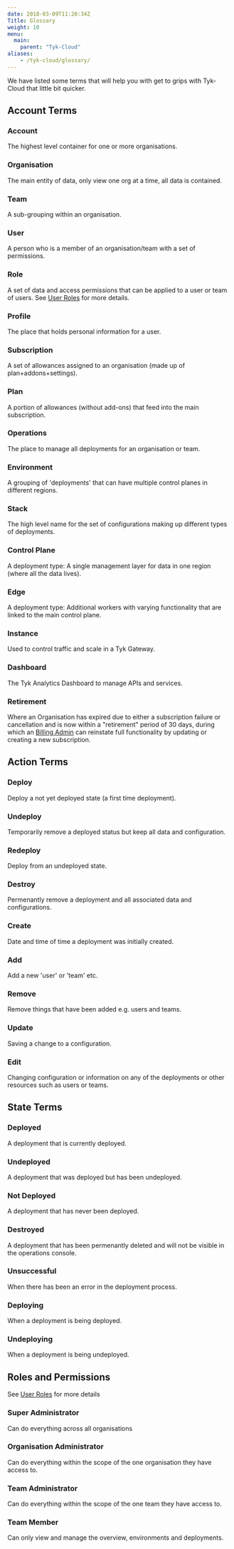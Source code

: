 ```yaml
---
date: 2018-03-09T11:20:34Z
Title: Glossary
weight: 10
menu:
  main:
    parent: "Tyk-Cloud"
aliases:
    - /tyk-cloud/glossary/
---
```


We have listed some terms that will help you with get to grips with Tyk-Cloud that little bit quicker.

## Account Terms

### Account

The highest level container for one or more organisations.

### Organisation

The main entity of data, only view one org at a time, all data is contained.

### Team 

A sub-grouping within an organisation.

### User

A person who is a member of an organisation/team with a set of permissions.

### Role

A set of data and access permissions that can be applied to a user or team of users. See [User Roles](/docs/tyk-cloud/reference-docs/user-roles/) for more details.

### Profile

The place that holds personal information for a user.

### Subscription

A set of allowances assigned to an organisation (made up of plan+addons+settings).

### Plan

A portion of allowances (without add-ons) that feed into the main subscription.

### Operations

The place to manage all deployments for an organisation or team. 

### Environment

A grouping of 'deployments' that can have multiple control planes in different regions.

### Stack

The high level name for the set of configurations making up different types of deployments.

### Control Plane

A deployment type: A single management layer for data in one region (where all the data lives).

### Edge

A deployment type: Additional workers with varying functionality that are linked to the main control plane.

### Instance

Used to control traffic and scale in a Tyk Gateway.

### Dashboard

The Tyk Analytics Dashboard to manage APIs and services.

### Retirement

Where an Organisation has expired due to either a subscription failure or cancellation and is now within a "retirement" period of 30 days, during which an [Billing Admin](/docs/tyk-cloud/reference-docs/user-roles/#user-roles-within-tyk-cloud) can reinstate full functionality by updating or creating a new subscription.

## Action Terms

### Deploy

Deploy a not yet deployed state (a first time deployment).

### Undeploy

Temporarily remove a deployed status but keep all data and configuration.

### Redeploy

Deploy from an undeployed state.

### Destroy

Permenantly remove a deployment and all associated data and configurations.

### Create

Date and time of time a deployment was initially created.

### Add

Add a new 'user' or 'team' etc.

### Remove

Remove things that have been added e.g. users and teams.

### Update

Saving a change to a configuration.

### Edit

Changing configuration or information on any of the deployments or other resources such as users or teams.

## State Terms

### Deployed

A deployment that is currently deployed.

### Undeployed

A deployment that was deployed but has been undeployed.

### Not Deployed

A deployment that has never been deployed.

### Destroyed

A deployment that has been permenantly deleted and will not be visible in the operations console.

### Unsuccessful

When there has been an error in the deployment process.

### Deploying

When a deployment is being deployed.

### Undeploying

When a deployment is being undeployed.

## Roles and Permissions

See [User Roles](/docs/reference-docs/user-roles/) for more details

### Super Administrator

Can do everything across all organisations

### Organisation Administrator

Can do everything within the scope of the one organisation they have access to.

### Team Administrator

Can do everything within the scope of the one team they have access to.

### Team Member

Can only view and manage the overview, environments and deployments.